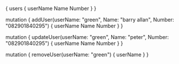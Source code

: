 {
  users {
    userName
    Name
    Number
  }
}


mutation {
  addUser(userName: "green", Name: "barry allan", Number: "082901840295") {
    userName
    Name
    Number
  }
}


mutation {
  updateUser(userName: "green", Name: "peter", Number: "082901840295") {
    userName
    Name
    Number
  }
}


mutation {
  removeUser(userName: "green") {
    userName
  }
}